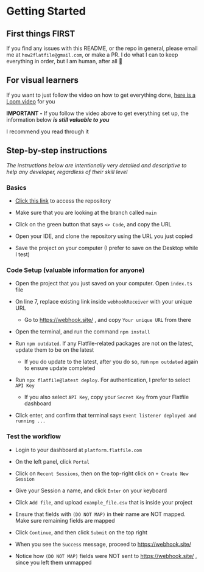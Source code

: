 # Getting Started

## First things FIRST
If you find any issues with this README, or the repo in general, please email me at `how2flatfile@gmail.com`, or make a PR. I do what I can to keep everything in order, but I am human, after all 🙂

## For visual learners

If you want to just follow the video on how to get everything done, [here is a Loom video](https://www.loom.com/share/3c84b02d2dc1417eb390990da2284341?sid=ffe81805-94ca-4e98-84f8-9529624650be) for you

**IMPORTANT -** If you follow the video above to get everything set up, the information below ***is still valuable to you***

I recommend you read through it


## Step-by-step instructions

*The instructions below are intentionally very detailed and descriptive to help any developer, regardless of their skill level*

### Basics
- [Click this link](https://github.com/how2flatfile/submit-mapped-fields) to access the repository

- Make sure that you are looking at the branch called `main`  

- Click on the green button that says `<> Code`, and copy the URL  

- Open your IDE, and clone the repository using the URL you just copied  

- Save the project on your computer (I prefer to save on the Desktop while I test)  

### Code Setup (valuable information for anyone)
- Open the project that you just saved on your computer. Open `index.ts` file

- On line 7, replace existing link inside `webhookReceiver` with your unique URL
  - Go to https://webhook.site/ , and copy `Your unique URL` from there

- Open the terminal, and run the command `npm install`

- Run `npm outdated`. If any Flatfile-related packages are not on the latest, update them to be on the latest
  - If you do update to the latest, after you do so, run `npm outdated` again to ensure update completed

- Run `npx flatfile@latest deploy`. For authentication, I prefer to select `API Key`
  - If you also select `API Key`, copy your `Secret Key` from your Flatfile dashboard

- Click enter, and confirm that terminal says `Event listener deployed and running ...`

### Test the workflow
- Login to your dashboard at `platform.flatfile.com`

- On the left panel, click `Portal`

- Click on `Recent Sessions`, then on the top-right click on `+ Create New Session`

- Give your Session a name, and click `Enter` on your keyboard

- Click `Add file`, and upload `example_file.csv` that is inside your project

- Ensure that fields with `(DO NOT MAP)` in their name are NOT mapped. Make sure remaining fields are mapped

- Click `Continue`, and then click `Submit` on the top right

- When you see the `Success` message, proceed to https://webhook.site/ 

- Notice how `(DO NOT MAP)` fields were NOT sent to https://webhook.site/ , since you left them unmapped